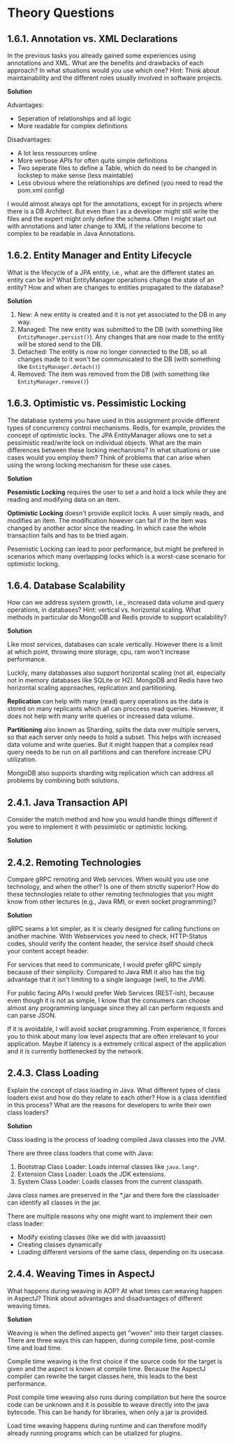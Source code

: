 # Theory Questions


## 1.6.1. Annotation vs. XML Declarations

In the previous tasks you already gained some experiences using annotations and XML. What are the benefits and drawbacks of each approach? In what situations would you use which one? Hint: Think about maintainability and the different roles usually involved in software projects.

**Solution**

Advantages:

- Seperation of relationships and all logic
- More readable for complex definitions

Disadvantages:

- A lot less ressources online
- More verbose APIs for often quite simple definitions
- Two seperate files to define a Table, which do need to be changed in 
lockstep to make sense (less maintable)
- Less obvious where the relationships are defined (you need to read the 
pom.xml config)

I would almost always opt for the annotations, except for in projects where there
is a DB Architect. But even than I as a developer might still write the files
and the expert might only define the schema.
Often I might start out with annotations and later change to XML if the
relations become to complex to be readable in Java Annotations.


## 1.6.2. Entity Manager and Entity Lifecycle

What is the lifecycle of a JPA entity, i.e., what are the different states an entity can be in? What EntityManager operations change the state of an entity? How and when are changes to entities propagated to the database?

**Solution**

1) New: A new entity is created and it is not yet associated to the DB in any 
way.
2) Managed: The new entity was submitted to the DB (with something like 
`EntityManager.persist()`). Any changes that are now made to the entity will
be stored send to the DB.
3) Detached: The entity is now no longer connected to the DB, so all changes
made to it won't be communicated to the DB (with something like 
`EntityManager.detach()`)
4) Removed: The item was removed from the DB 
(with something like `EntityManager.remove()`)


## 1.6.3. Optimistic vs. Pessimistic Locking

The database systems you have used in this assignment provide different types of concurrency control mechanisms. Redis, for example, provides the concept of optimistic locks. The JPA EntityManager allows one to set a pessimistic read/write lock on individual objects. What are the main differences between these locking mechanisms? In what situations or use cases would you employ them? Think of problems that can arise when using the wrong locking mechanism for these use cases.

**Solution**

**Pesemistic Locking** requires the user to set a and hold a lock while they are 
reading and modifying data on an item. 

**Optimistic Locking** doesn't provide explicit locks. A user simply reads, and 
modifies an item. The modification however can fail if in the item was
changed by another actor since the reading. In which case the whole transaction 
fails and has to be tried again.

Pesemistic Locking can lead to poor performance, but might be prefered in 
scenarios which many overlapping locks which is a worst-case scenario for 
optimistic locking.



## 1.6.4. Database Scalability

How can we address system growth, i.e., increased data volume and query operations, in databases? Hint: vertical vs. horizontal scaling. What methods in particular do MongoDB and Redis provide to support scalability?

**Solution**

Like most services, databases can scale vertically. However there is a limit at 
which point, throwing more storage, cpu, ram won't increase performance.

Luckily, many databasses also support horizontal scaling (not all, especially 
not in memory databases like SQLite or H2).  MongoDB and Redis have two 
horizontal scaling approaches, replication and partitioning.

**Replication** can help with many (read) query operations as the data is stored
on many replicants which all can proccess read queries. However, it does not 
help with many write queries or increased data volume.

**Partitioning** also known as Sharding, splits the data over multiple servers,
so that each server only needs to hold a subset. This helps with increased 
data volume and write queries. But it might happen that a complex read query
needs to be run on all partitions and can therefore increase CPU utilization.

MongoDB also supports sharding witg replication which can address all problems 
by combining both solutions.


## 2.4.1. Java Transaction API

Consider the match method and how you would handle things different if you were 
to implement it with pessimistic or optimistic locking.

**Solution**




## 2.4.2. Remoting Technologies

Compare gRPC remoting and Web services. When would you use one technology, and 
when the other? Is one of them strictly superior? How do these technologies 
relate to other remoting technologies that you might know from other lectures 
(e.g., Java RMI, or even socket programming)?

**Solution**

gRPC seams a lot simpler, as it is clearly designed for calling functions on 
another machine. With Webservices you need to check, HTTP-Status codes, should
verify the content header, the service itself should check your content accept 
header. 

For services that need to communicate, I would prefer gRPC simply because of 
their simplicity. Compared to Java RMI it also has the big advantage that it 
isn't limiting to a single language (well, to the JVM). 

For public facing APIs I would prefer Web Services (REST-ish), because even 
though it is not as simple, I know that the consumers can choose almost any 
programming language since they all can perform requests and can parse JSON.

If it is avoidable, I will avoid socket programming. From experience, it forces 
you to think about many low level aspects that are often irrelevant to your 
application. Maybe if latency is a extremely critical aspect of the application 
and it is currently bottlenecked by the network.


## 2.4.3. Class Loading

Explain the concept of class loading in Java. What different types of class 
loaders exist and how do they relate to each other? How is a class identified 
in this process? What are the reasons for developers to write their own class 
loaders?

**Solution**

Class loading is the process of loading compiled Java classes into the JVM. 

There are three class loaders that come with Java:
1) Bootstrap Class Loader: Loads internal classes like `java.lang*`.
2) Extension Class Loader: Loads the JDK extensions.
3) System Class Loader: Loads classes from the current classpath.

Java class names are preserved in the *.jar and there fore the classloader can 
identify all classes in the jar.

There are multiple reasons why one might want to implement their own class 
loader:
- Modify existing classes (like we did with javaassist)
- Creating classes dynamically 
- Loading different versions of the same class, depending on its usecase.


## 2.4.4. Weaving Times in AspectJ

What happens during weaving in AOP? At what times can weaving happen in 
AspectJ? Think about advantages and disadvantages of different weaving times.

**Solution**

Weaving is when the defined aspects get "woven" into their target classes.
There are three ways this can happen, during compile time, post-comile time 
and load time.

Compile time weaving is the first choice if the source code for the target is 
given and the aspect is known at compile time. Because the AspectJ compiler 
can rewrite the target classes here, this leads to the best performance.

Post compile time weaving also runs during compilation but here the source code 
can be unknown and it is possible to weave directly into the java bytecode.
This can be handy for libraries, when only a jar is provided.

Load time weaving happens during runtime and can therefore modify already running
programs which can be utialized for plugins.

